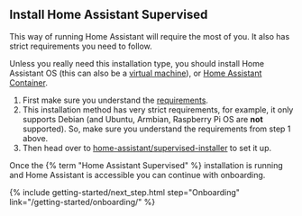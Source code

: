 ## Install Home Assistant Supervised

<div class='note warning'>

This way of running Home Assistant will require the most of you. It also has strict requirements you need to follow.

Unless you really need this installation type, you should install Home Assistant OS (this can also be a [virtual machine](#install-home-assistant-operating-system)), or [Home Assistant Container](#install-home-assistant-container).

</div>

1. First make sure you understand the <a href="https://github.com/home-assistant/architecture/blob/master/adr/0014-home-assistant-supervised.md" target="_blank">requirements</a>.
2. This installation method has very strict requirements, for example, it only
   supports Debian (and Ubuntu, Armbian, Raspberry Pi OS are **not** 
   supported). So, make sure you understand the requirements from step 1 above.
3. Then head over to <a href="https://github.com/home-assistant/supervised-installer" target="_blank">home-assistant/supervised-installer</a> to set it up.

Once the {% term "Home Assistant Supervised" %} installation is running and Home Assistant is accessible you can continue with onboarding.

{% include getting-started/next_step.html step="Onboarding" link="/getting-started/onboarding/" %}

